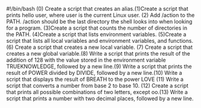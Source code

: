 #!/bin/bash
(0) Create a script that creates an alias.(1)Create a script that prints hello user, where user is the current Linux user. (2) Add /action to the PATH. /action should be the last directory the shell looks into when looking for a program.
(3)Create a script that counts the number of directories in the PATH. (4)Create a script that lists environment variables. (5)Create a script that lists all local variables and environment variables, and functions. (6) Create a script that creates a new local variable. (7) Create a script that creates a new global variable.(8) Write a script that prints the result of the addition of 128 with the value stored in the environment variable TRUEKNOWLEDGE, followed by a new line.(9) Write a script that prints the result of POWER divided by DIVIDE, followed by a new line.(10) Write a script that displays the result of BREATH to the power LOVE (11) Write a script that converts a number from base 2 to base 10. (12) Create a script that prints all possible combinations of two letters, except oo.(13) Write a script that prints a number with two decimal places, followed by a new line.
